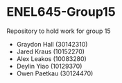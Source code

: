 # ENEL645-Group15
Repository to hold work for group 15
* Graydon Hall (30142310)
* Jared Kraus (10152270)
* Alex Leakos (10083280)
* Deylin Yiao (10129370)
* Owen Paetkau (30124470)
